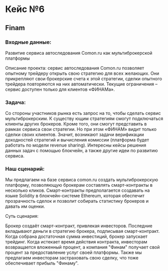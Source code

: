 # Кейс №6

## Finam 

### Входные данные:
Развитие сервиса автоследования Comon.ru как мультиброкерской платформы

Описание проекта: сервис автоследования Comon.ru позволяет опытному трейдеру открыть свою 
стратегию для всех желающих. Они прикрепляют свои брокерские 
счета к этой стратегии, сделки 
опытного трейдера повторяются на них автоматически. Текущие ограничения 
–
сервис доступен только 
для клиентов «ФИНАМа».

### Задача:

Со стороны участников рынка есть запрос на то, чтобы сделать сервис мультиброкерским. К 
существу
ющим стратегиям смогут подключаться клиенты других брокеров. Кроме того, они смогут 
представить в рамках сервиса свои стратегии. Но при этом «ФИНАМ» видит только сделки своих 
клиентов. Значит, возникают задачи верификации доходностей стратегий и вычисления
комиссии 
(платформа будет работать по модели revenue sharing). Интересны кейсы решения данных задач с 
помощью блокчейн, а также другие идеи по развитию сервиса.


### Наш сценарий:

Мы предлагаем на базе сервиса comon.ru создать мультиброкерскую платформу, позволяющую брокерам составлять смарт-контракты в несколько кликов. Смарт-контракты предполагается создавать на языке Solidity в блокчейн-системе Ethereum, которая обеспечит прозрачность сделок и позволит собирать статистику брокеров и давать им оценки. 


Суть сценария:

Брокер создаёт смарт-контракт, привлекая инвесторов. Последние вкладывают деньги в стратегию брокера, подписывая смарт-контракт.
Когда собрана достаточная сумма инвестиций, брокер запускает трейдинг. Когда истекает время действия контракта, инвесторам возвращается вложенный процент, а компания "Финам" получает свой процент за предоставление услуг своей платформы.
Также мы предлагаем инвесторам застраховать свою сделку, что тоже обеспечивает прибыль "Финаму".

